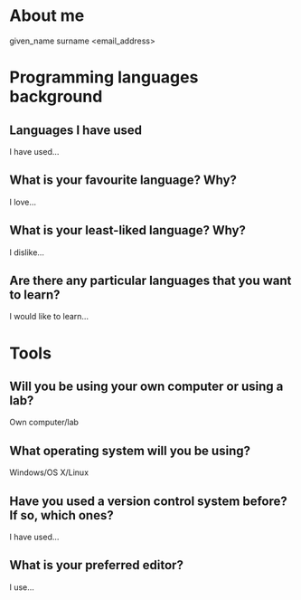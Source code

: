 # About me

given_name surname <email_address>

# Programming languages background

## Languages I have used

I have used…

## What is your favourite language?  Why?

I love…

## What is your least-liked language?  Why?

I dislike…

## Are there any particular languages that you want to learn?

I would like to learn…


# Tools

## Will you be using your own computer or using a lab?

Own computer/lab

## What operating system will you be using?

Windows/OS X/Linux

## Have you used a version control system before?  If so, which ones?

I have used…

## What is your preferred editor?

I use…
